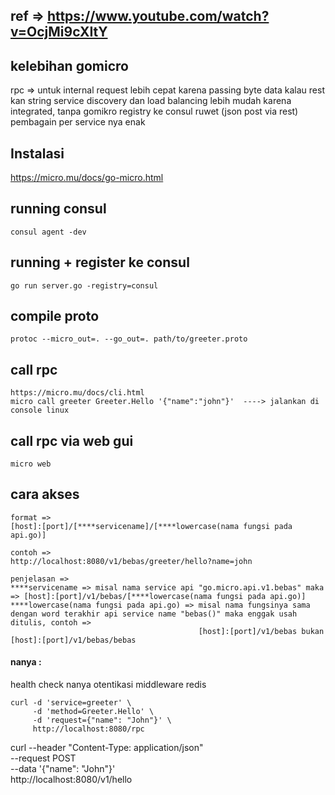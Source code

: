 ## ref => https://www.youtube.com/watch?v=OcjMi9cXItY

## kelebihan gomicro
rpc => untuk internal request lebih cepat karena passing byte data kalau rest kan string
service discovery dan load balancing lebih mudah karena integrated, tanpa gomikro registry ke consul ruwet (json post via rest) 
pembagain per service nya enak


## Instalasi
https://micro.mu/docs/go-micro.html

## running consul
```
consul agent -dev
```

## running + register ke consul
```
go run server.go -registry=consul
```

## compile proto
```
protoc --micro_out=. --go_out=. path/to/greeter.proto
```

## call rpc 
```
https://micro.mu/docs/cli.html
micro call greeter Greeter.Hello '{"name":"john"}'  ----> jalankan di console linux
```
## call rpc via web gui
```
micro web
```

## cara akses
```
format =>
[host]:[port]/[****servicename]/[****lowercase(nama fungsi pada api.go)]

contoh =>
http://localhost:8080/v1/bebas/greeter/hello?name=john

penjelasan =>
****servicename => misal nama service api "go.micro.api.v1.bebas" maka  => [host]:[port]/v1/bebas/[****lowercase(nama fungsi pada api.go)]
****lowercase(nama fungsi pada api.go) => misal nama fungsinya sama dengan word terakhir api service name "bebas()" maka enggak usah ditulis, contoh =>
										  [host]:[port]/v1/bebas bukan [host]:[port]/v1/bebas/bebas 
```
  
#### nanya :

health check
nanya otentikasi
middleware 
redis

```
curl -d 'service=greeter' \
     -d 'method=Greeter.Hello' \
     -d 'request={"name": "John"}' \
     http://localhost:8080/rpc
```	 
	 
	 
curl --header "Content-Type: application/json" \
  --request POST \
  --data '{"name": "John"}' \
 http://localhost:8080/v1/hello
